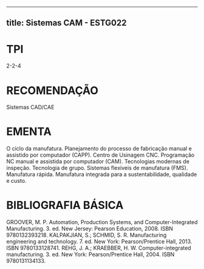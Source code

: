 
---
title: Sistemas CAM - ESTG022 
---

# TPI

2-2-4

# RECOMENDAÇÃO

Sistemas CAD/CAE

# EMENTA

O ciclo da manufatura. Planejamento do processo de fabricação manual e assistido por computador (CAPP). Centro de Usinagem CNC. Programação NC manual e assistida por computador (CAM). Tecnologias modernas de inspeção. Tecnologia de grupo. Sistemas flexíveis de manufatura (FMS). Manufatura rápida. Manufatura integrada para a sustentabilidade, qualidade e custo.

# BIBLIOGRAFIA BÁSICA

GROOVER, M. P. Automation, Production Systems, and Computer-Integrated Manufacturing. 3. ed. New Jersey: Pearson Education, 2008. ISBN 9780132393218.
KALPAKJIAN, S.; SCHMID, S. R. Manufacturing engineering and technology. 7. ed. New York: Pearson/Prentice Hall, 2013. ISBN 9780133128741.
REHG, J. A.; KRAEBBER, H. W. Computer-integrated manufacturing. 3. ed. New York: Pearson/Prentice Hall, 2004. ISBN 9780131134133.
        